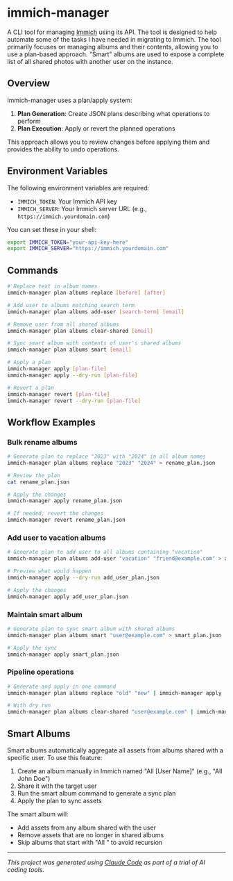 # immich-manager

A CLI tool for managing [Immich](https://immich.app/) using its API. The tool is
designed to help automate some of the tasks I have needed in migrating to
Immich. The tool primarily focuses on managing albums and their contents,
allowing you to use a plan-based approach. "Smart" albums are used to expose a
complete list of all shared photos with another user on the instance.

## Overview

immich-manager uses a plan/apply system:

1. **Plan Generation**: Create JSON plans describing what operations to perform
2. **Plan Execution**: Apply or revert the planned operations

This approach allows you to review changes before applying them and provides the
ability to undo operations.

## Environment Variables

The following environment variables are required:

- `IMMICH_TOKEN`: Your Immich API key
- `IMMICH_SERVER`: Your Immich server URL (e.g., `https://immich.yourdomain.com`)

You can set these in your shell:

```bash
export IMMICH_TOKEN="your-api-key-here"
export IMMICH_SERVER="https://immich.yourdomain.com"
```

## Commands

```bash
# Replace text in album names
immich-manager plan albums replace [before] [after]

# Add user to albums matching search term
immich-manager plan albums add-user [search-term] [email]

# Remove user from all shared albums
immich-manager plan albums clear-shared [email]

# Sync smart album with contents of user's shared albums
immich-manager plan albums smart [email]

# Apply a plan
immich-manager apply [plan-file]
immich-manager apply --dry-run [plan-file]

# Revert a plan
immich-manager revert [plan-file]
immich-manager revert --dry-run [plan-file]
```

## Workflow Examples

### Bulk rename albums

```bash
# Generate plan to replace "2023" with "2024" in all album names
immich-manager plan albums replace "2023" "2024" > rename_plan.json

# Review the plan
cat rename_plan.json

# Apply the changes
immich-manager apply rename_plan.json

# If needed, revert the changes
immich-manager revert rename_plan.json
```

### Add user to vacation albums

```bash
# Generate plan to add user to all albums containing "vacation"
immich-manager plan albums add-user "vacation" "friend@example.com" > add_user_plan.json

# Preview what would happen
immich-manager apply --dry-run add_user_plan.json

# Apply the changes
immich-manager apply add_user_plan.json
```

### Maintain smart album

```bash
# Generate plan to sync smart album with shared albums
immich-manager plan albums smart "user@example.com" > smart_plan.json

# Apply the sync
immich-manager apply smart_plan.json
```

### Pipeline operations

```bash
# Generate and apply in one command
immich-manager plan albums replace "old" "new" | immich-manager apply

# With dry run
immich-manager plan albums clear-shared "user@example.com" | immich-manager apply --dry-run
```

## Smart Albums

Smart albums automatically aggregate all assets from albums shared with a specific user. To use this feature:

1. Create an album manually in Immich named "All [User Name]" (e.g., "All John Doe")
2. Share it with the target user
3. Run the smart album command to generate a sync plan
4. Apply the plan to sync assets

The smart album will:

- Add assets from any album shared with the user
- Remove assets that are no longer in shared albums
- Skip albums that start with "All " to avoid recursion

---

*This project was generated using [Claude Code](https://claude.ai/code) as part of a trial of AI coding tools.*
